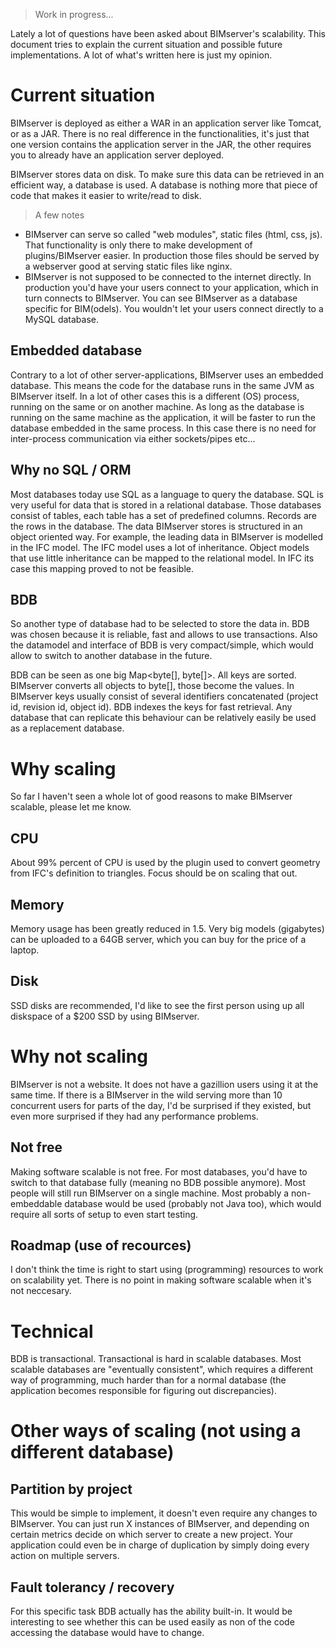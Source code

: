> Work in progress...

Lately a lot of questions have been asked about BIMserver's scalability. This document tries to explain the current situation and possible future implementations. A lot of what's written here is just my opinion.

# Current situation

BIMserver is deployed as either a WAR in an application server like Tomcat, or as a JAR. There is no real difference in the functionalities, it's just that one version contains the application server in the JAR, the other requires you to already have an application server deployed.

BIMserver stores data on disk. To make sure this data can be retrieved in an efficient way, a database is used. A database is nothing more that piece of code that makes it easier to write/read to disk.

> A few notes
- BIMserver can serve so called "web modules", static files (html, css, js). That functionality is only there to make development of plugins/BIMserver easier. In production those files should be served by a webserver good at serving static files like nginx.
- BIMserver is not supposed to be connected to the internet directly. In production you'd have your users connect to your application, which in turn connects to BIMserver. You can see BIMserver as a database specific for BIM(odels). You wouldn't let your users connect directly to a MySQL database.

## Embedded database

Contrary to a lot of other server-applications, BIMserver uses an embedded database. This means the code for the database runs in the same JVM as BIMserver itself. In a lot of other cases this is a different (OS) process, running on the same or on another machine. As long as the database is running on the same machine as the application, it will be faster to run the database embedded in the same process. In this case there is no need for inter-process communication via either sockets/pipes etc...

## Why no SQL / ORM

Most databases today use SQL as a language to query the database. SQL is very useful for data that is stored in a relational database. Those databases consist of tables, each table has a set of predefined columns. Records are the rows in the database. The data BIMserver stores is structured in an object oriented way. For example, the leading data in BIMserver is modelled in the IFC model. The IFC model uses a lot of inheritance. Object models that use little inheritance can be mapped to the relational model. In IFC its case this mapping proved to not be feasible.

## BDB
So another type of database had to be selected to store the data in. BDB was chosen because it is reliable, fast and allows to use transactions. Also the datamodel and interface of BDB is very compact/simple, which would allow to switch to another database in the future.

BDB can be seen as one big Map<byte[], byte[]>. All keys are sorted. BIMserver converts all objects to byte[], those become the values. In BIMserver keys usually consist of several identifiers concatenated (project id, revision id, object id). BDB indexes the keys for fast retrieval. Any database that can replicate this behaviour can be relatively easily be used as a replacement database.

# Why scaling

So far I haven't seen a whole lot of good reasons to make BIMserver scalable, please let me know.

## CPU
About 99% percent of CPU is used by the plugin used to convert geometry from IFC's definition to triangles. Focus should be on scaling that out.

## Memory
Memory usage has been greatly reduced in 1.5. Very big models (gigabytes) can be uploaded to a 64GB server, which you can buy for the price of a laptop.

## Disk
SSD disks are recommended, I'd like to see the first person using up all diskspace of a $200 SSD by using BIMserver.

# Why not scaling

BIMserver is not a website. It does not have a gazillion users using it at the same time. If there is a BIMserver in the wild serving more than 10 concurrent users for parts of the day, I'd be surprised if they existed, but even more surprised if they had any performance problems.

## Not free
Making software scalable is not free. For most databases, you'd have to switch to that database fully (meaning no BDB possible anymore). Most people will still run BIMserver on a single machine. Most probably a non-embeddable database would be used (probably not Java too), which would require all sorts of setup to even start testing.

## Roadmap (use of recources)
I don't think the time is right to start using (programming) resources to work on scalability yet. There is no point in making software scalable when it's not neccesary.

# Technical

BDB is transactional. Transactional is hard in scalable databases. Most scalable databases are "eventually consistent", which requires a different way of programming, much harder than for a normal database (the application becomes responsible for figuring out discrepancies).

# Other ways of scaling (not using a different database)

## Partition by project

This would be simple to implement, it doesn't even require any changes to BIMserver. You can just run X instances of BIMserver, and depending on certain metrics decide on which server to create a new project. Your application could even be in charge of duplication by simply doing every action on multiple servers.

## Fault tolerancy / recovery

For this specific task BDB actually has the ability built-in. It would be interesting to see whether this can be used easily as non of the code accessing the database would have to change.